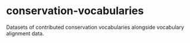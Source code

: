 # conservation-vocabularies
Datasets of contributed conservation vocabularies alongside vocabulary alignment data.
